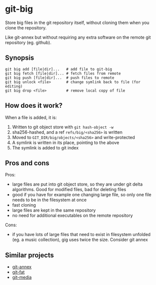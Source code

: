 # git-big

Store big files in the git repository itself, without cloning them when you clone the repository.

Like git-annex but without requiring any extra software on the remote git repository (eg. github).

## Synopsis

```
git big add [file|dir]...   # add file to git-big
git big fetch [file|dir]... # fetch files from remote
git big push [file|dir]...  # push files to remote
git big unlock <file>       # change symlink back to file (for editing)
git big drop <file>         # remove local copy of file
```

## How does it work?

When a file is added, it is:

1. Written to git object store with `git hash-object -w`
2. sha256-hashed, and a ref `refs/big/<sha256>` is written
3. Moved to `GIT_DIR/big/objects/<sha256>` and write-protected
4. A symlink is written in its place, pointing to the above
5. The symlink is added to git index

## Pros and cons

Pros:
* large files are put into git object store, so they are under git delta algorithms. Good for modified files, bad for deleting files
* good if you have for example one changing large file, so only one file needs to be in the filesystem at once
* fast cloning
* large files are kept in the same repository
* no need for additional executables on the remote repository

Cons:
* if you have lots of large files that need to exist in filesystem unfolded (eg. a music collection), gig uses twice the size. Consider git annex

## Similar projects

* [git-annex](http://git-annex.branchable.com/)
* [git-fat](https://github.com/jedbrown/git-fat)
* [git-media](https://github.com/alebedev/git-media)
